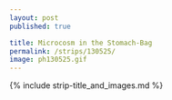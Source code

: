 ```yaml
---
layout: post
published: true

title: Microcosm in the Stomach-Bag
permalink: /strips/130525/
image: ph130525.gif
---
```


{% include strip-title_and_images.md %}

<!-- text transcript -->

<!-- include copyright-strip.html -->